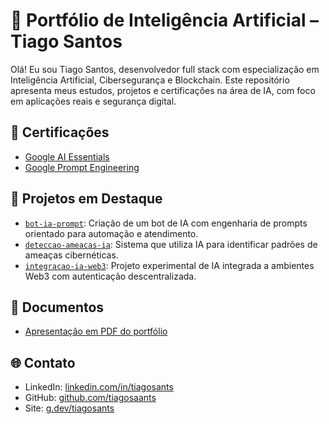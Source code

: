 # 🤖 Portfólio de Inteligência Artificial – Tiago Santos

Olá! Eu sou Tiago Santos, desenvolvedor full stack com especialização em Inteligência Artificial, Cibersegurança e Blockchain. Este repositório apresenta meus estudos, projetos e certificações na área de IA, com foco em aplicações reais e segurança digital.

## 📌 Certificações
- [Google AI Essentials](./certificados/google-ai-essentials.pdf)
- [Google Prompt Engineering](./certificados/google-prompt-engineering.pdf)

## 🧪 Projetos em Destaque
- [`bot-ia-prompt`](./projetos/bot-ia-prompt): Criação de um bot de IA com engenharia de prompts orientado para automação e atendimento.
- [`deteccao-ameacas-ia`](./projetos/deteccao-ameacas-ia): Sistema que utiliza IA para identificar padrões de ameaças cibernéticas.
- [`integracao-ia-web3`](./projetos/integracao-ia-web3): Projeto experimental de IA integrada a ambientes Web3 com autenticação descentralizada.

## 📄 Documentos
- [Apresentação em PDF do portfólio](./docs/tiago-santos-apresentacao-ia.pdf)

## 🌐 Contato
- LinkedIn: [linkedin.com/in/tiagosants](https://linkedin.com/in/tiagosants)
- GitHub: [github.com/tiagosaants](https://github.com/tiagosaants)
- Site: [g.dev/tiagosants](https://g.dev/tiagosants)
